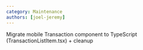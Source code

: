 ```yaml
---
category: Maintenance
authors: [joel-jeremy]
---
```


Migrate mobile Transaction component to TypeScript (TransactionListItem.tsx) + cleanup
